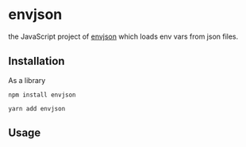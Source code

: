 # envjson

the JavaScript project of [envjson](https://github.com/lifthus/envjson) which loads env vars from json files.

## Installation

As a library

```shell
npm install envjson

yarn add envjson
```

## Usage
